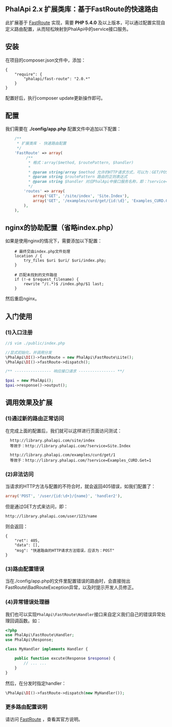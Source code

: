 
## PhalApi 2.x 扩展类库：基于FastRoute的快速路由

此扩展基于 [FastRoute](https://github.com/nikic/FastRoute) 实现，需要 **PHP 5.4.0** 及以上版本，可以通过配置实现自定义路由配置，从而轻松映射到PhalApi中的service接口服务。  
  
## 安装

在项目的composer.json文件中，添加：

```
{
    "require": {
        "phalapi/fast-route": "2.0.*"
    }
}
```

配置好后，执行composer update更新操作即可。
  
## 配置

我们需要在 **./config/app.php** 配置文件中追加以下配置：
```php
	/**
	 * 扩展类库 - 快速路由配置
	 */
    'FastRoute' => array(
         /**
          * 格式：array($method, $routePattern, $handler)
          *
          * @param string/array $method 允许的HTTP请求方式，可以为：GET/POST/HEAD/DELETE 等
          * @param string $routePattern 路由的正则表达式
          * @param string $handler 对应PhalApi中接口服务名称，即：?service=$handler
          */
        'routes' => array(
            array('GET', '/site/index', 'Site.Index'),
            array('GET', '/examples/curd/get/{id:\d}', 'Examples_CURD.Get'),
        ),
    ),


```
  
## nginx的协助配置（省略index.php）
如果是使用nginx的情况下，需要添加以下配置：

```
    # 最终交由index.php文件处理
    location / {
        try_files $uri $uri/ $uri/index.php;
    }

    # 匹配未找到的文件路径
    if (!-e $request_filename) {
        rewrite ^/(.*)$ /index.php/$1 last;
    }
```
然后重启nginx。  
  
  
## 入门使用
### (1)入口注册
```php
//$ vim ./public/index.php

//显式初始化，并调用分发
\PhalApi\DI()->fastRoute = new PhalApi\FastRoute\Lite();
\PhalApi\DI()->fastRoute->dispatch();

/** ---------------- 响应接口请求 ---------------- **/

$pai = new PhalApi();
$pai->response()->output();
```
  
## 调用效果及扩展
### (1)通过新的路由正常访问
在完成上面的配置后，我们就可以这样进行页面访问测试：
```
  http://library.phalapi.com/site/index
  等效于：http://library.phalapi.com/?service=Site.Index
 
  http://library.phalapi.com/examples/curd/get/1
  等效于：http://library.phalapi.com/?service=Examples_CURD.Get=1
```
 
### (2)非法访问
当请求的HTTP方法与配置的不符合时，就会返回405错误，如我们配置了：
```php
array('POST', '/user/{id:\d+}/{name}', 'handler2'),
```
但是通过GET方式来访问，即：
```
http://library.phalapi.com/user/123/name
```
则会返回：
```
{
    "ret": 405,
    "data": [],
    "msg": "快速路由的HTTP请求方法错误，应该为：POST"
}
```

### (3)路由配置错误
当在./config/app.php的文件里配置错误的路由时，会直接抛出FastRoute\BadRouteException异常，以及时提示开发人员修正。
  
### (4)异常错误处理器
我们也可以实现```PhalApi\FastRoute\Handler```接口来自定义我们自己的错误异常处理回调函数。如：
```php
<?php
use PhalApi\FastRoute\Handler;
use PhalApi\Response;

class MyHandler implements Handler {

    public function excute(Response $response) {
        // ... ...
    }
}
```
然后，在分发时指定handler：
```php
\PhalApi\DI()->fastRoute->dispatch(new MyHandler());
```

### 更多路由配置说明
请访问 [FastRoute](https://github.com/nikic/FastRoute) ，查看其官方说明。